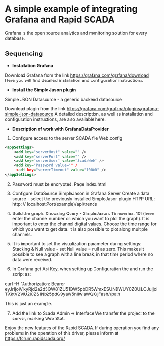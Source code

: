 A simple example of integrating Grafana and Rapid SCADA
=============================
Grafana is the open source analytics and monitoring solution for every database.

Sequencing
------------------
 - **Installation Grafana**
 
  Download Grafana from the link https://grafana.com/grafana/download Here you will find detailed installation and configuration instructions.
  
  - **Install the Simple Jason plugin**
  
  Simple JSON Datasource - a generic backend datasource
  
  Download plagin from the link https://grafana.com/grafana/plugins/grafana-simple-json-datasource A detailed description, as well as installation and configuration instructions, are also available here.
  
  -  **Description of work with GrafanaDataProvider**
  
  1. Configure access to the server SCADA file Web.config
```xml
<appSettings>
    <add key="serverHost" value="" />
    <add key="serverPort" value="" />
    <add key="serverUser" value="ScadaWeb" />
    <add key="Password value="" /
     <add key="serverTimeout" value="10000" />
</appSettings>
```
  2. Password must be encrypted.
  Page index.html
  
  3. Configure DataSource SimpleJason in Grafana Server
Create a data source - select the previously installed SimpleJason plugin
HTPP URL: http: // localhost:Port(example)/api/trends

 4. Build the graph. Choosing Query - SimpleJason. Timeseries: 101 (here enter the channel number on which you want to plot the graph). It is important to enter the channel digital values. Choose the time range for which you want to get data. It is also possible to plot along multiple channels.
 
 5. It is important to set the visualization parameter during settings:
    Stacking & Null value - set Null value = null as zero. This makes it possible to see a graph with a line break, in that time period where no data were received.
  
6. In Grafana get Api Key, when setting up Configuration the  and run the script as:

curl -H "Authorization: Bearer eyJrIjoiVjkyRjd2a2dSQW81ZU51QW5pbDR5WmxESUNDWUY0Z0UiLCJuIjoiTXktV2ViU2l0ZS1Nb25pdG9yaW5nIiwiaWQiOjFash//path

This is just an example.

7. Add the link to Scada Admin -> Interface
We transfer the project to the server, marking Web Stat.

Enjoy the new features of the Rapid SCADA.
If during operation you find any problems in the operation of this driver, please inform at https://forum.rapidscada.org/
